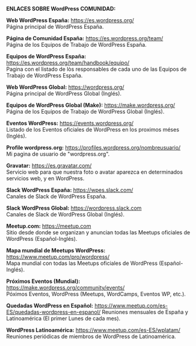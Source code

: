 **ENLACES SOBRE WordPress COMUNIDAD:**

**Web WordPress España:** https://es.wordpress.org/ <br>
Página principal de WordPress España.

**Página de Comunidad España:** https://es.wordpress.org/team/ <br>
Página de los Equipos de Trabajo de WordPress España.

**Equipos de WordPress España:** https://es.wordpress.org/team/handbook/equipo/ <br>
Pagina con el listado de lòs responsables de cada uno de las Equipos de Trabajo de WordPress España.

**Web WordPress Global:** https://wordpress.org/ <br>
Página principal de WordPress Global (Inglés).

**Equipos de WordPress Global (Make):** https://make.wordpress.org/ <br>
Página de los Equipos de Trabajo de WordPress Global (Inglés).

**Eventos WordPress:** https://events.wordpress.org/ <br>
Listado de los Eventos oficiales de WordPress en los proximos méses (Inglés).

**Profile wordpress.org:** https://profiles.wordpress.org/nombreusuario/ <br>
Mi pagina de usuario de "wordpress.org".

**Gravatar:** https://es.gravatar.com/ <br>
Servicio web para que nuestra foto o avatar aparezca en determinados servicios web, y en WordPress.

**Slack WordPress España:** https://wpes.slack.com/ <br>
Canales de Slack de WordPress España.

**Slack WordPress Global:** https://wordpress.slack.com <br>
Canales de Slack de WordPress Global (Inglés).

**Meetup.com:** https://meetup.com <br>
Sitio desde donde se organizan y anuncian todas las Meetups oficiales de WordPress (Español-Inglés).

**Mapa mundial de Meetups WordPress:** https://www.meetup.com/pro/wordpress/ <br>
Mapa mundial con todas las Meetups oficiales de WordPress (Español-Inglés).

**Próximos Eventos (Mundial):** https://make.wordpress.org/community/events/ <br>
Póximos Eventos, WordPress (Meetups, WordCamps, Eventos WP, etc.).

**Quedadas WordPress en Español:** https://www.meetup.com/es-ES/quedadas-wordpress-en-espanol/
Reuniones mensuales de España y Latinoamérica (El primer Lunes de cada mes).

**WordPress Latinoamérica:** https://www.meetup.com/es-ES/wplatam/
Reuniones periódicas de miembros de WordPress de Latinoamérica.

